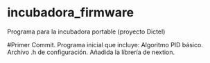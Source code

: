 # incubadora_firmware
Programa para la incubadora portable (proyecto Dictel)

#Primer Commit.
Programa inicial que incluye:
Algoritmo PID básico.
Archivo .h de configuración.
Añadida la líbrería de nextion.

